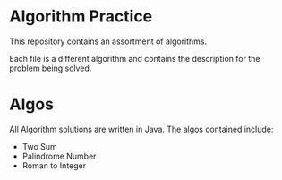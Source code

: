 # Algorithm Practice

This repository contains an assortment of algorithms.

Each file is a different algorithm and contains the description for the problem being solved.

# Algos

All Algorithm solutions are written in Java.
The algos contained include:

- Two Sum
- Palindrome Number
- Roman to Integer

